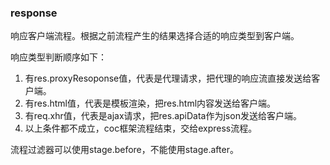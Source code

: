 ### response

响应客户端流程。根据之前流程产生的结果选择合适的响应类型到客户端。

响应类型判断顺序如下：
1. 有res.proxyResoponse值，代表是代理请求，把代理的响应流直接发送给客户端。
2. 有res.html值，代表是模板渲染，把res.html内容发送给客户端。
3. 有req.xhr值，代表是ajax请求，把res.apiData作为json发送给客户端。
4. 以上条件都不成立，coc框架流程结束，交给express流程。

流程过滤器可以使用stage.before，不能使用stage.after。